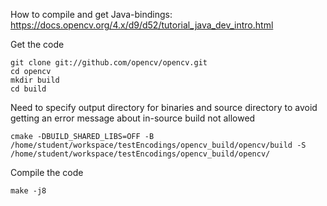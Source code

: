How to compile and get Java-bindings: https://docs.opencv.org/4.x/d9/d52/tutorial_java_dev_intro.html

Get the code
```
git clone git://github.com/opencv/opencv.git
cd opencv
mkdir build
cd build
```

Need to specify output directory for binaries and source directory to avoid getting an error message about in-source build not allowed
```
cmake -DBUILD_SHARED_LIBS=OFF -B /home/student/workspace/testEncodings/opencv_build/opencv/build -S /home/student/workspace/testEncodings/opencv_build/opencv/
```

Compile the code
```
make -j8
```
